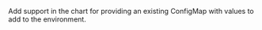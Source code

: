 Add support in the chart for providing an existing ConfigMap with values to add to the environment.

